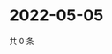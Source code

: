 # 2022-05-05

共 0 条

<!-- BEGIN WEIBO -->
<!-- 最后更新时间 Thu May 05 2022 06:01:01 GMT+0800 (China Standard Time) -->

<!-- END WEIBO -->
